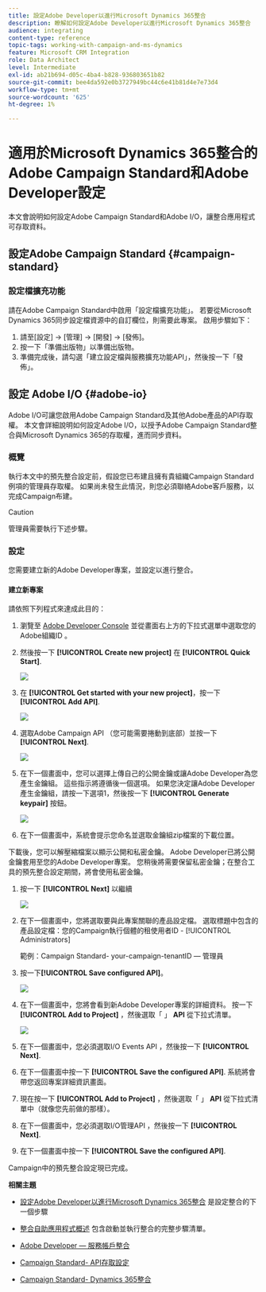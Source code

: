 ```yaml
---
title: 設定Adobe Developer以進行Microsoft Dynamics 365整合
description: 瞭解如何設定Adobe Developer以進行Microsoft Dynamics 365整合
audience: integrating
content-type: reference
topic-tags: working-with-campaign-and-ms-dynamics
feature: Microsoft CRM Integration
role: Data Architect
level: Intermediate
exl-id: ab21b694-d05c-4ba4-b828-936803651b82
source-git-commit: bee4da592e0b3727949bc44c6e41b81d4e7e73d4
workflow-type: tm+mt
source-wordcount: '625'
ht-degree: 1%

---
```


# 適用於Microsoft Dynamics 365整合的Adobe Campaign Standard和Adobe Developer設定

本文會說明如何設定Adobe Campaign Standard和Adobe I/O，讓整合應用程式可存取資料。

## 設定Adobe Campaign Standard {#campaign-standard}

### 設定檔擴充功能

請在Adobe Campaign Standard中啟用「設定檔擴充功能」。   若要從Microsoft Dynamics 365同步設定檔資源中的自訂欄位，則需要此專案。   啟用步驟如下：

1. 請至[設定] -> [管理] -> [開發] -> [發佈]。
1. 按一下「準備出版物」以準備出版物。
1. 準備完成後，請勾選「建立設定檔與服務擴充功能API」，然後按一下「發佈」。

## 設定 Adobe I/O {#adobe-io}

Adobe I/O可讓您啟用Adobe Campaign Standard及其他Adobe產品的API存取權。   本文會詳細說明如何設定Adobe I/O，以授予Adobe Campaign Standard整合與Microsoft Dynamics 365的存取權，進而同步資料。

### 概覽

執行本文中的預先整合設定前，假設您已布建且擁有貴組織Campaign Standard例項的管理員存取權。  如果尚未發生此情況，則您必須聯絡Adobe客戶服務，以完成Campaign布建。

>[!CAUTION]
>
>管理員需要執行下述步驟。

### 設定

您需要建立新的Adobe Developer專案，並設定以進行整合。

#### 建立新專案

請依照下列程式來達成此目的：

1. 瀏覽至 [Adobe Developer Console](https://console.adobe.io/home#) 並從畫面右上方的下拉式選單中選取您的Adobe組織ID 。

1. 然後按一下 **[!UICONTROL Create new project]** 在 **[!UICONTROL Quick Start]**.

   ![](assets/adobeIO1.png)

1. 在 **[!UICONTROL Get started with your new project]**，按一下 **[!UICONTROL Add API]**.

   ![](assets/adobeIO2.png)

1. 選取Adobe Campaign API （您可能需要捲動到底部）並按一下 **[!UICONTROL Next]**.

   ![](assets/adobeIO3.png)

1. 在下一個畫面中，您可以選擇上傳自己的公開金鑰或讓Adobe Developer為您產生金鑰組。 這些指示將遵循後一個選項。 如果您決定讓Adobe Developer產生金鑰組，請按一下選項1，然後按一下 **[!UICONTROL Generate keypair]** 按鈕。

   ![](assets/adobeIO4.png)

1. 在下一個畫面中，系統會提示您命名並選取金鑰組zip檔案的下載位置。

下載後，您可以解壓縮檔案以顯示公開和私密金鑰。 Adobe Developer已將公開金鑰套用至您的Adobe Developer專案。 您稍後將需要保留私密金鑰；在整合工具的預先整合設定期間，將會使用私密金鑰。

1. 按一下 **[!UICONTROL Next]** 以繼續

   ![](assets/adobeIO5.png)

1. 在下一個畫面中，您將選取要與此專案關聯的產品設定檔。 選取標題中包含的產品設定檔：您的Campaign執行個體的租使用者ID - [!UICONTROL Administrators]

   範例：Campaign Standard- your-campaign-tenantID — 管理員

1. 按一下&#x200B;**[!UICONTROL Save configured API]**。

   ![](assets/adobeIO6.png)

1. 在下一個畫面中，您將會看到新Adobe Developer專案的詳細資料。 按一下 **[!UICONTROL Add to Project]** ，然後選取「 」 **API** 從下拉式清單。

   ![](assets/adobeIO7.png)

1. 在下一個畫面中，您必須選取I/O Events API ，然後按一下 **[!UICONTROL Next]**.

1. 在下一個畫面中按一下 **[!UICONTROL Save the configured API]**.  系統將會帶您返回專案詳細資訊畫面。

1. 現在按一下 **[!UICONTROL Add to Project]** ，然後選取「 」 **API** 從下拉式清單中（就像您先前做的那樣）。

1. 在下一個畫面中，您必須選取I/O管理API ，然後按一下 **[!UICONTROL Next]**.

1. 在下一個畫面中按一下 **[!UICONTROL Save the configured API]**.

Campaign中的預先整合設定現已完成。

**相關主題**

* [設定Adobe Developer以進行Microsoft Dynamics 365整合](../../integrating/using/d365-acs-configure-adobe-io.md) 是設定整合的下一個步驟
* [整合自助應用程式概述](../../integrating/using/d365-acs-self-service-app-quick-start-guide.md) 包含啟動並執行整合的完整步驟清單。


* [Adobe Developer — 服務帳戶整合](https://developer.adobe.com/developer-console/docs/guides/#!AdobeDocs/adobeio-auth/master/AuthenticationOverview/ServiceAccountIntegration.md)
* [Campaign Standard- API存取設定](../../api/using/setting-up-api-access.md)
* [Campaign Standard- Dynamics 365整合](../../integrating/using/d365-acs-configure-d365.md)
